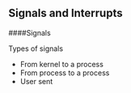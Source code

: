 ## Signals and Interrupts

####Signals

Types of signals
- From kernel to a process
- From process to a process
- User sent
